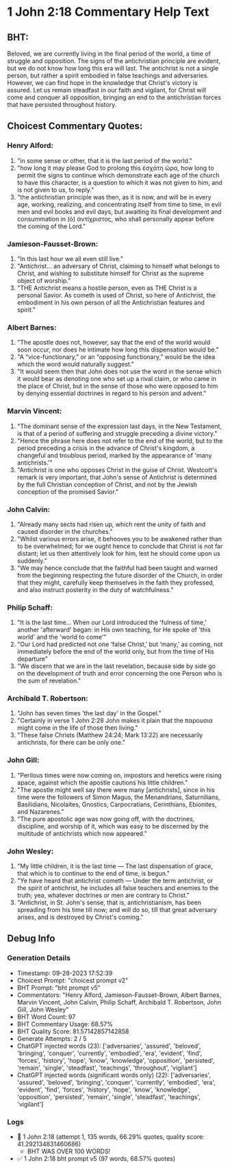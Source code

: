 # 1 John 2:18 Commentary Help Text

## BHT:
Beloved, we are currently living in the final period of the world, a time of struggle and opposition. The signs of the antichristian principle are evident, but we do not know how long this era will last. The antichrist is not a single person, but rather a spirit embodied in false teachings and adversaries. However, we can find hope in the knowledge that Christ's victory is assured. Let us remain steadfast in our faith and vigilant, for Christ will come and conquer all opposition, bringing an end to the antichristian forces that have persisted throughout history.

## Choicest Commentary Quotes:
### Henry Alford:
1. "in some sense or other, that it is the last period of the world." 
2. "how long it may please God to prolong this ἐσχάτη ὥρα, how long to permit the signs to continue which demonstrate each age of the church to have this character, is a question to which it was not given to him, and is not given to us, to reply."
3. "the antichristian principle was then, as it is now, and will be in every age, working, realizing, and concentrating itself from time to time, in evil men and evil books and evil days, but awaiting its final development and consummation in (ὁ) ἀντίχριστος, who shall personally appear before the coming of the Lord."

### Jamieson-Fausset-Brown:
1. "In this last hour we all even still live."
2. "Antichrist... an adversary of Christ, claiming to himself what belongs to Christ, and wishing to substitute himself for Christ as the supreme object of worship."
3. "THE Antichrist means a hostile person, even as THE Christ is a personal Savior. As cometh is used of Christ, so here of Antichrist, the embodiment in his own person of all the Antichristian features and spirit."

### Albert Barnes:
1. "The apostle does not, however, say that the end of the world would soon occur, nor does he intimate how long this dispensation would be."
2. "A “vice-functionary,” or an “opposing functionary,” would be the idea which the word would naturally suggest."
3. "It would seem then that John does not use the word in the sense which it would bear as denoting one who set up a rival claim, or who came in the place of Christ, but in the sense of those who were opposed to him by denying essential doctrines in regard to his person and advent."

### Marvin Vincent:
1. "The dominant sense of the expression last days, in the New Testament, is that of a period of suffering and struggle preceding a divine victory." 
2. "Hence the phrase here does not refer to the end of the world, but to the period preceding a crisis in the advance of Christ's kingdom, a changeful and troublous period, marked by the appearance of 'many antichrists.'"
3. "Antichrist is one who opposes Christ in the guise of Christ. Westcott's remark is very important, that John's sense of Antichrist is determined by the full Christian conception of Christ, and not by the Jewish conception of the promised Savior."

### John Calvin:
1. "Already many sects had risen up, which rent the unity of faith and caused disorder in the churches."
2. "Whilst various errors arise, it behooves you to be awakened rather than to be overwhelmed; for we ought hence to conclude that Christ is not far distant; let us then attentively look for him, lest he should come upon us suddenly."
3. "We may hence conclude that the faithful had been taught and warned from the beginning respecting the future disorder of the Church, in order that they might, carefully keep themselves in the faith they professed, and also instruct posterity in the duty of watchfulness."

### Philip Schaff:
1. "It is the last time... When our Lord introduced the 'fulness of time,' another 'afterward' began: in His own teaching, for He spoke of 'this world' and the 'world to come'"
2. "Our Lord had predicted not one ‘false Christ,’ but ‘many,’ as coming, not immediately before the end of the world only, but from the time of His departure"
3. "We discern that we are in the last revelation, because side by side go on the development of truth and error concerning the one Person who is the sum of revelation."

### Archibald T. Robertson:
1. "John has seven times 'the last day' in the Gospel."
2. "Certainly in verse 1 John 2:28 John makes it plain that the παρουσια might come in the life of those then living."
3. "These false Christs (Matthew 24:24; Mark 13:22) are necessarily antichrists, for there can be only one."

### John Gill:
1. "Perilous times were now coming on, impostors and heretics were rising apace, against which the apostle cautions his little children."
2. "The apostle might well say there were many [antichrists], since in his time were the followers of Simon Magus, the Menandrians, Saturnilians, Basilidians, Nicolaites, Gnostics, Carpocratians, Cerinthians, Ebionites, and Nazarenes."
3. "The pure apostolic age was now going off, with the doctrines, discipline, and worship of it, which was easy to be discerned by the multitude of antichrists which now appeared."

### John Wesley:
1. "My little children, it is the last time — The last dispensation of grace, that which is to continue to the end of time, is begun."
2. "Ye have heard that antichrist cometh — Under the term antichrist, or the spirit of antichrist, he includes all false teachers and enemies to the truth; yea, whatever doctrines or men are contrary to Christ."
3. "Antichrist, in St. John's sense, that is, antichristianism, has been spreading from his time till now; and will do so, till that great adversary arises, and is destroyed by Christ's coming."


## Debug Info
### Generation Details
- Timestamp: 09-28-2023 17:52:39
- Choicest Prompt: "choicest prompt v2"
- BHT Prompt: "bht prompt v5"
- Commentators: "Henry Alford, Jamieson-Fausset-Brown, Albert Barnes, Marvin Vincent, John Calvin, Philip Schaff, Archibald T. Robertson, John Gill, John Wesley"
- BHT Word Count: 97
- BHT Commentary Usage: 68.57%
- BHT Quality Score: 81.57142857142858
- Generate Attempts: 2 / 5
- ChatGPT injected words (23):
	['adversaries', 'assured', 'beloved', 'bringing', 'conquer', 'currently', 'embodied', 'era', 'evident', 'find', 'forces', 'history', 'hope', 'know', 'knowledge', 'opposition', 'persisted', 'remain', 'single', 'steadfast', 'teachings', 'throughout', 'vigilant']
- ChatGPT injected words (significant words only) (22):
	['adversaries', 'assured', 'beloved', 'bringing', 'conquer', 'currently', 'embodied', 'era', 'evident', 'find', 'forces', 'history', 'hope', 'know', 'knowledge', 'opposition', 'persisted', 'remain', 'single', 'steadfast', 'teachings', 'vigilant']

### Logs
- 🔄 1 John 2:18 (attempt 1, 135 words, 66.29% quotes, quality score: 41.292134831460686) 
	- BHT WAS OVER 100 WORDS!
- ✅ 1 John 2:18 bht prompt v5 (97 words, 68.57% quotes)